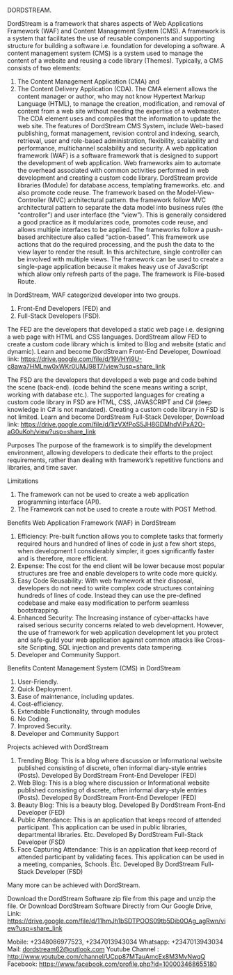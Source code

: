  DORDSTREAM.

DordStream is a framework that shares aspects of Web Applications Framework (WAF) and Content Management System (CMS).
A framework is a system that facilitates the use of reusable components and supporting structure for building a software i.e. foundation for developing a software. 
A content management system (CMS) is a system used to manage the content of a website and reusing a code library (Themes). Typically, a CMS consists of two elements:
1.	The Content Management Application (CMA) and
2.	The Content Delivery Application (CDA).
The CMA element allows the content manager or author, who may not know Hypertext Markup Language (HTML), to manage the creation, modification, and removal of content from a web site without needing the expertise of a webmaster.
The CDA element uses and compiles that the information to update the web site. The features of DordStream CMS System, include Web-based publishing, format management, revision control and indexing, search, retrieval, user and role-based administration, flexibility, scalability and performance, multichannel scalability and security.
A web application framework (WAF) is a software framework that is designed to support the development of web application. Web frameworks aim to automate the overhead associated with common activities performed in web development and creating a custom code library. DordStream provide libraries (Module) for database access, templating frameworks. etc. and also promote code reuse. The framework based on the Model-View-Controller (MVC) architectural pattern. the framework follow MVC architectural pattern to separate the data model into business rules (the “controller”) and user interface (the “view”). This is generally considered a good practice as it modularizes code, promotes code reuse, and allows multiple interfaces to be applied. The frameworks follow a push-based architecture also called “action-based”. This framework use actions that do the required processing, and the push the data to the view layer to render the result. In this architecture, single controller can be involved with multiple views. The framework can be used to create a single-page application because it makes heavy use of JavaScript which allow only refresh parts of the page. The framework is File-based Route.

In DordStream, WAF categorized developer into two groups.
1.	Front-End Developers (FED) and
2.	Full-Stack Developers (FSD).

The FED are the developers that developed a static web page i.e. designing a web page with HTML and CSS languages. DordStream allow FED to create a custom code library which is limited to Blog and website (static and dynamic).
 Learn and become DordStream Front-End Developer, Download link: https://drive.google.com/file/d/19VHYi9U-c8awa7HMLnw0xWKr0UMJ98T7/view?usp=share_link

The FSD are the developers that developed a web page and code behind the scene (back-end). (code behind the scene means writing a script, working with database etc.). The supported languages for creating a custom code library in FSD are HTML, CSS, JAVASCRIPT and C# (deep knowledge in C# is not mandated). Creating a custom code library in FSD is not limited. 
 Learn and become DordStream Full-Stack Developer, Download link: https://drive.google.com/file/d/1izVXfPoS5JH8GDMhdViPxA2O-aG0uKoh/view?usp=share_link


Purposes 
The purpose of the framework is to simplify the development environment, allowing developers to dedicate their efforts to the project requirements, rather than dealing with framework’s repetitive functions and libraries, and time saver.

Limitations
1.	The framework can not be used to create a web application programming interface (API).
2.	The Framework can not be used to create a route with POST Method.

Benefits Web Application Framework (WAF) in DordStream
1.	Efficiency: Pre-built function allows you to complete tasks that formerly required hours and hundred of lines of code in just a few short steps, when development I considerably simpler, it goes significantly faster and is therefore, more efficient.
2.	Expense: The cost for the end client will be lower because most popular structures are free and enable developers to write code more quickly.
3.	Easy Code Reusability: With web framework at their disposal, developers do not need to write complex code structures containing hundreds of lines of code. Instead they can use the pre-defined codebase and make easy modification to perform seamless bootstrapping.
4.	Enhanced Security: The Increasing instance of cyber-attacks have raised serious security concerns related to web development. However, the use of framework for web application development let you protect and safe-guild your web application against common attacks like Cross-site Scripting, SQL injection and prevents data tampering.
5.	Developer and Community Support.  


Benefits Content Management System (CMS) in DordStream
1.	User-Friendly.
2.	Quick Deployment.
3.	Ease of maintenance, including updates. 
4.	Cost-efficiency.
5.	Extendable Functionality, through modules
6.	No Coding.
7.	Improved Security.
8.	Developer and Community Support


Projects achieved with DordStream

1.	Trending Blog: This is a blog where discussion or Informational website published consisting of discrete, often informal diary-style entries (Posts). Developed By DordStream Front-End Developer (FED)
2.	Web Blog: This is a blog where discussion or Informational website published consisting of discrete, often informal diary-style entries (Posts). Developed By DordStream Front-End Developer (FED)
3.	Beauty Blog: This is a beauty blog. Developed By DordStream Front-End Developer (FED)
4.	Public Attendance: This is an application that keeps record of attended participant. This application can be used in public libraries, departmental libraries. Etc. Developed By DordStream Full-Stack Developer (FSD)
5.	Face Capturing Attendance: This is an application that keep record of attended participant by validating faces. This application can be used in a meeting, companies, Schools. Etc. Developed By DordStream Full-Stack Developer (FSD)

Many more can be achieved with DordStream.

Download the DordStream Software zip file from this page and unzip the file.
Or Download DordStream Software Directly from Our Google Drive, Link: https://drive.google.com/file/d/11hmJh1bSDTPOOS09tb5Dib0OAg_agRwn/view?usp=share_link

Mobile: +2348086977523, +2347013943034
Whatsapp: +2347013943034
Mail: dordstream62@outlook.com
Youtube Channel : http://www.youtube.com/channel/UCpp87MTauAmcEx8M3MvNwqQ 
Facebook: https://www.facebook.com/profile.php?id=100003468655180

